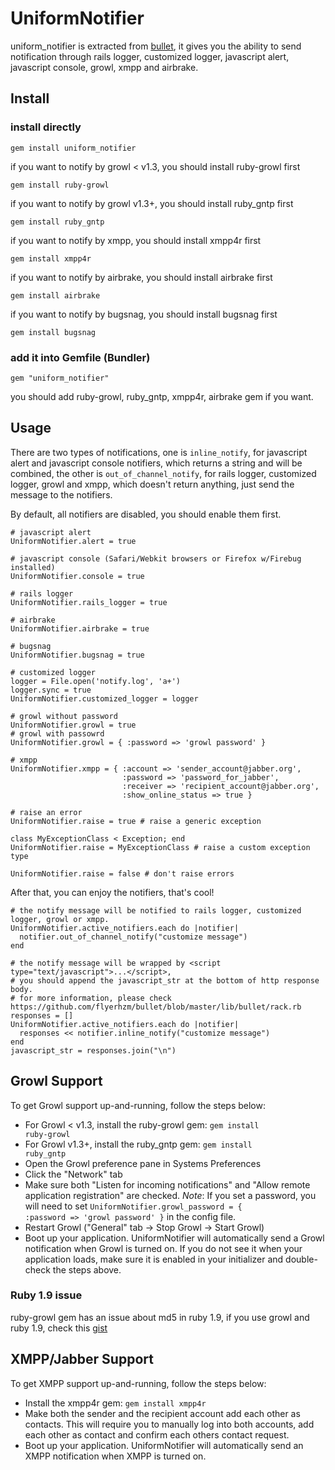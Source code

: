 UniformNotifier
===============

uniform_notifier is extracted from [bullet][0], it gives you the ability to send notification through rails logger, customized logger, javascript alert, javascript console, growl, xmpp and airbrake.

Install
-------

### install directly

    gem install uniform_notifier

if you want to notify by growl < v1.3, you should install ruby-growl first

    gem install ruby-growl

if you want to notify by growl v1.3+, you should install ruby_gntp first

    gem install ruby_gntp

if you want to notify by xmpp, you should install xmpp4r first

    gem install xmpp4r

if you want to notify by airbrake, you should install airbrake first

    gem install airbrake

if you want to notify by bugsnag, you should install bugsnag first

    gem install bugsnag

### add it into Gemfile (Bundler)

    gem "uniform_notifier"

  you should add ruby-growl, ruby_gntp, xmpp4r, airbrake gem if you want.

Usage
-----

There are two types of notifications,
one is <code>inline_notify</code>, for javascript alert and javascript console notifiers, which returns a string and will be combined,
the other is <code>out_of_channel_notify</code>, for rails logger, customized logger, growl and xmpp, which doesn't return anything, just send the message to the notifiers.

By default, all notifiers are disabled, you should enable them first.

    # javascript alert
    UniformNotifier.alert = true

    # javascript console (Safari/Webkit browsers or Firefox w/Firebug installed)
    UniformNotifier.console = true

    # rails logger
    UniformNotifier.rails_logger = true

    # airbrake
    UniformNotifier.airbrake = true

    # bugsnag
    UniformNotifier.bugsnag = true

    # customized logger
    logger = File.open('notify.log', 'a+')
    logger.sync = true
    UniformNotifier.customized_logger = logger

    # growl without password
    UniformNotifier.growl = true
    # growl with passowrd
    UniformNotifier.growl = { :password => 'growl password' }

    # xmpp
    UniformNotifier.xmpp = { :account => 'sender_account@jabber.org',
                             :password => 'password_for_jabber',
                             :receiver => 'recipient_account@jabber.org',
                             :show_online_status => true }

    # raise an error
    UniformNotifier.raise = true # raise a generic exception

    class MyExceptionClass < Exception; end
    UniformNotifier.raise = MyExceptionClass # raise a custom exception type

    UniformNotifier.raise = false # don't raise errors

After that, you can enjoy the notifiers, that's cool!

    # the notify message will be notified to rails logger, customized logger, growl or xmpp.
    UniformNotifier.active_notifiers.each do |notifier|
      notifier.out_of_channel_notify("customize message")
    end

    # the notify message will be wrapped by <script type="text/javascript">...</script>,
    # you should append the javascript_str at the bottom of http response body.
    # for more information, please check https://github.com/flyerhzm/bullet/blob/master/lib/bullet/rack.rb
    responses = []
    UniformNotifier.active_notifiers.each do |notifier|
      responses << notifier.inline_notify("customize message")
    end
    javascript_str = responses.join("\n")

Growl Support
-------------

To get Growl support up-and-running, follow the steps below:

* For Growl < v1.3, install the ruby-growl gem: <code>gem install ruby-growl</code>
* For Growl v1.3+, install the ruby_gntp gem: <code>gem install ruby_gntp</code>
* Open the Growl preference pane in Systems Preferences
* Click the "Network" tab
* Make sure both "Listen for incoming notifications" and "Allow remote application registration" are checked. *Note*: If you set a password, you will need to set <code>UniformNotifier.growl_password = { :password => 'growl password' }</code> in the config file.
* Restart Growl ("General" tab -> Stop Growl -> Start Growl)
* Boot up your application. UniformNotifier will automatically send a Growl notification when Growl is turned on. If you do not see it when your application loads, make sure it is enabled in your initializer and double-check the steps above.

### Ruby 1.9 issue

ruby-growl gem has an issue about md5 in ruby 1.9, if you use growl and ruby 1.9, check this [gist][1]

XMPP/Jabber Support
-------------------

To get XMPP support up-and-running, follow the steps below:

* Install the xmpp4r gem: <code>gem install xmpp4r</code>
* Make both the sender and the recipient account add each other as contacts.
  This will require you to manually log into both accounts, add each other
  as contact and confirm each others contact request.
* Boot up your application. UniformNotifier will automatically send an XMPP notification when XMPP is turned on.


[0]: https://github.com/flyerhzm/bullet
[1]: https://gist.github.com/300184
